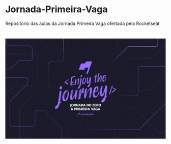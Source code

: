 # Jornada-Primeira-Vaga
Repositório das aulas da Jornada Primeira Vaga ofertada pela Rocketseat

<h1 align="center">
    <img alt="banner" src="Wallpaper- 2560x1600.png" width="700px" />
</h1>
